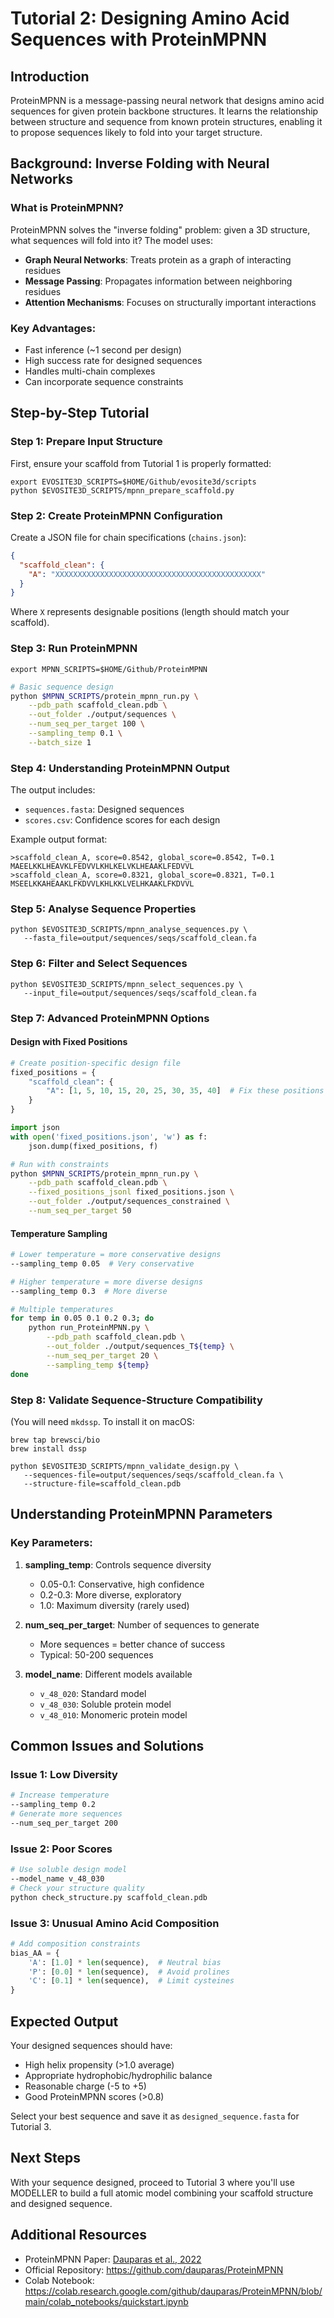 # Tutorial 2: Designing Amino Acid Sequences with ProteinMPNN

## Introduction

ProteinMPNN is a message-passing neural network that designs amino acid sequences for given protein
backbone structures. It learns the relationship between structure and sequence from known protein
structures, enabling it to propose sequences likely to fold into your target structure.

## Background: Inverse Folding with Neural Networks

### What is ProteinMPNN?

ProteinMPNN solves the "inverse folding" problem: given a 3D structure, what sequences will fold
into it? The model uses:

- **Graph Neural Networks**: Treats protein as a graph of interacting residues
- **Message Passing**: Propagates information between neighboring residues
- **Attention Mechanisms**: Focuses on structurally important interactions

### Key Advantages:

- Fast inference (~1 second per design)
- High success rate for designed sequences
- Handles multi-chain complexes
- Can incorporate sequence constraints

## Step-by-Step Tutorial

### Step 1: Prepare Input Structure

First, ensure your scaffold from Tutorial 1 is properly formatted:

```shell
export EVOSITE3D_SCRIPTS=$HOME/Github/evosite3d/scripts
python $EVOSITE3D_SCRIPTS/mpnn_prepare_scaffold.py
```

### Step 2: Create ProteinMPNN Configuration

Create a JSON file for chain specifications (`chains.json`):

```json
{
  "scaffold_clean": {
    "A": "XXXXXXXXXXXXXXXXXXXXXXXXXXXXXXXXXXXXXXXXXXXXXX"
  }
}
```

Where `X` represents designable positions (length should match your scaffold).

### Step 3: Run ProteinMPNN

```shell
export MPNN_SCRIPTS=$HOME/Github/ProteinMPNN
```

```bash
# Basic sequence design
python $MPNN_SCRIPTS/protein_mpnn_run.py \
    --pdb_path scaffold_clean.pdb \
    --out_folder ./output/sequences \
    --num_seq_per_target 100 \
    --sampling_temp 0.1 \
    --batch_size 1
```

### Step 4: Understanding ProteinMPNN Output

The output includes:

- `sequences.fasta`: Designed sequences
- `scores.csv`: Confidence scores for each design

Example output format:

```
>scaffold_clean_A, score=0.8542, global_score=0.8542, T=0.1
MAEELKKLHEAVKLFEDVVLKHLKELVKLHEAAKLFEDVVL
>scaffold_clean_A, score=0.8321, global_score=0.8321, T=0.1
MSEELKKAHEAAKLFKDVVLKHLKKLVELHKAAKLFKDVVL
```

### Step 5: Analyse Sequence Properties

```shell
python $EVOSITE3D_SCRIPTS/mpnn_analyse_sequences.py \
   --fasta_file=output/sequences/seqs/scaffold_clean.fa

```

### Step 6: Filter and Select Sequences

```shell
python $EVOSITE3D_SCRIPTS/mpnn_select_sequences.py \
   --input_file=output/sequences/seqs/scaffold_clean.fa
```

### Step 7: Advanced ProteinMPNN Options

#### Design with Fixed Positions

```python
# Create position-specific design file
fixed_positions = {
    "scaffold_clean": {
        "A": [1, 5, 10, 15, 20, 25, 30, 35, 40]  # Fix these positions
    }
}

import json
with open('fixed_positions.json', 'w') as f:
    json.dump(fixed_positions, f)
```

```bash
# Run with constraints
python $MPNN_SCRIPTS/protein_mpnn_run.py \
    --pdb_path scaffold_clean.pdb \
    --fixed_positions_jsonl fixed_positions.json \
    --out_folder ./output/sequences_constrained \
    --num_seq_per_target 50
```

#### Temperature Sampling

```bash
# Lower temperature = more conservative designs
--sampling_temp 0.05  # Very conservative

# Higher temperature = more diverse designs
--sampling_temp 0.3  # More diverse

# Multiple temperatures
for temp in 0.05 0.1 0.2 0.3; do
    python run_ProteinMPNN.py \
        --pdb_path scaffold_clean.pdb \
        --out_folder ./output/sequences_T${temp} \
        --num_seq_per_target 20 \
        --sampling_temp ${temp}
done
```

### Step 8: Validate Sequence-Structure Compatibility

(You will need `mkdssp`. To install it on macOS:

```shell
brew tap brewsci/bio
brew install dssp
```

```shell
python $EVOSITE3D_SCRIPTS/mpnn_validate_design.py \
   --sequences-file=output/sequences/seqs/scaffold_clean.fa \
   --structure-file=scaffold_clean.pdb
```

## Understanding ProteinMPNN Parameters

### Key Parameters:

1. **sampling_temp**: Controls sequence diversity

   - 0.05-0.1: Conservative, high confidence
   - 0.2-0.3: More diverse, exploratory
   - 1.0: Maximum diversity (rarely used)

2. **num_seq_per_target**: Number of sequences to generate

   - More sequences = better chance of success
   - Typical: 50-200 sequences

3. **model_name**: Different models available
   - `v_48_020`: Standard model
   - `v_48_030`: Soluble protein model
   - `v_48_010`: Monomeric protein model

## Common Issues and Solutions

### Issue 1: Low Diversity

```bash
# Increase temperature
--sampling_temp 0.2
# Generate more sequences
--num_seq_per_target 200
```

### Issue 2: Poor Scores

```bash
# Use soluble design model
--model_name v_48_030
# Check your structure quality
python check_structure.py scaffold_clean.pdb
```

### Issue 3: Unusual Amino Acid Composition

```python
# Add composition constraints
bias_AA = {
    'A': [1.0] * len(sequence),  # Neutral bias
    'P': [0.0] * len(sequence),  # Avoid prolines
    'C': [0.1] * len(sequence),  # Limit cysteines
}
```

## Expected Output

Your designed sequences should have:

- High helix propensity (>1.0 average)
- Appropriate hydrophobic/hydrophilic balance
- Reasonable charge (-5 to +5)
- Good ProteinMPNN scores (>0.8)

Select your best sequence and save it as `designed_sequence.fasta` for Tutorial 3.

## Next Steps

With your sequence designed, proceed to Tutorial 3 where you'll use MODELLER to build a full atomic
model combining your scaffold structure and designed sequence.

## Additional Resources

- ProteinMPNN Paper: [Dauparas et al., 2022](https://www.science.org/doi/10.1126/science.add2187)
- Official Repository: https://github.com/dauparas/ProteinMPNN
- Colab Notebook:
  https://colab.research.google.com/github/dauparas/ProteinMPNN/blob/main/colab_notebooks/quickstart.ipynb
